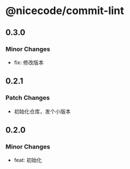 # @nicecode/commit-lint

## 0.3.0

### Minor Changes

- fix: 修改版本

## 0.2.1

### Patch Changes

- 初始化仓库，发个小版本

## 0.2.0

### Minor Changes

- feat: 初始化
